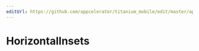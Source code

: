 ```yaml
---
editUrl: https://github.com/appcelerator/titanium_mobile/edit/master/apidoc/Titanium/UI/Padding.yml
---
```

# HorizontalInsets

<TypeHeader/>

<ApiDocs/>
